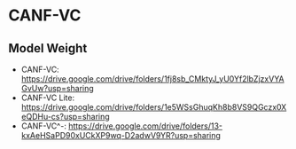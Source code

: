 # CANF-VC

## Model Weight
* CANF-VC: https://drive.google.com/drive/folders/1fj8sb_CMktyJ_yU0Yf2lbZjzxVYAGvUw?usp=sharing
* CANF-VC Lite: https://drive.google.com/drive/folders/1e5WSsGhuqKh8b8VS9QGczx0XeQDHu-cs?usp=sharing
* CANF-VC^-: https://drive.google.com/drive/folders/13-kxAeHSaPD90xUCkXP9wq-D2adwV9YR?usp=sharing
